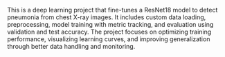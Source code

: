This is a deep learning project that fine-tunes a ResNet18 model to detect pneumonia from chest X-ray images. It includes custom data loading, preprocessing, model training with metric tracking, and evaluation using validation and test accuracy. The project focuses on optimizing training performance, visualizing learning curves, and improving generalization through better data handling and monitoring.
